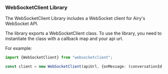 ### WebSocketClient Library

The WebSocketClient Library includes a WebSocket client for Airy's WebSocket API.

The library exports a WebSocketClient class. To use the library, you need to instantiate the class with a callback map and your api url.

For example:

```typescript
import {WebSocketClient} from "websocketclient";

const client = new WebSocketClient(apiUrl, {onMessage: (conversationId, channelId, message) => console.log(message)});
```
